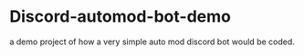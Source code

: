 # Discord-automod-bot-demo
a demo project of how a very simple auto mod discord bot would be coded.
